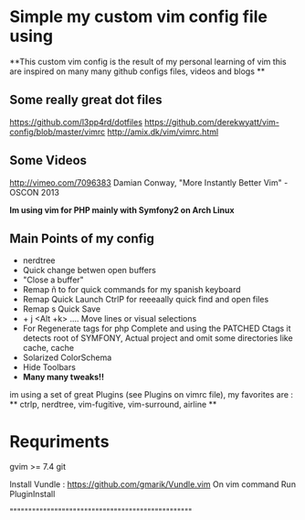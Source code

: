 
Simple my custom vim config file using 
==================================================


 **This custom vim config is the result of my personal learning of vim this are inspired on many many github configs files, videos and blogs **

 Some really great dot files
------------------------------
 https://github.com/l3pp4rd/dotfiles
 https://github.com/derekwyatt/vim-config/blob/master/vimrc
 http://amix.dk/vim/vimrc.html

 Some Videos 
------------------------------
 http://vimeo.com/7096383
 Damian Conway, "More Instantly Better Vim" - OSCON 2013

 **Im using vim for PHP mainly with Symfony2  on Arch Linux**

 Main Points of my config 
------------------------------
* <F2> nerdtree 
* <F6><F7>  Quick change betwen open buffers   
* <F8> "Close a buffer" 
* Remap ñ to <leader> for quick commands for my spanish keyboard 
* Remap <leader><leader>  Quick Launch CtrlP for reeeaally quick find and open files
* Remap <leader>s  Quick Save
* <ALT> + j  <Alt +k> ....  Move lines or visual selections 
* <F11> For Regenerate tags for php Complete and using the PATCHED Ctags it detects root of SYMFONY, Actual project and omit some  directories like cache, cache
* Solarized ColorSchema
* Hide Toolbars
* **Many many tweaks!!**

 im using a set of great Plugins (see Plugins on vimrc file), my favorites are :
 ** ctrlp, nerdtree, vim-fugitive, vim-surround, airline **


 Requriments 
==================================================

gvim >= 7.4
git

Install Vundle : https://github.com/gmarik/Vundle.vim
On vim command Run PluginInstall

"""""""""""""""""""""""""""""""""""""""""""""""""
